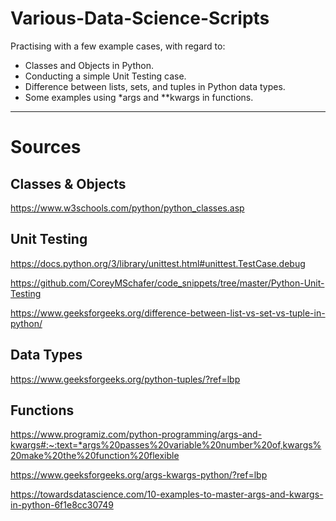 # Various-Data-Science-Scripts

Practising with a few example cases, with regard to:
- Classes and Objects in Python.
- Conducting a simple Unit Testing case.
- Difference between lists, sets, and tuples in Python data types.
- Some examples using *args and **kwargs in functions.
-------

# Sources
## Classes & Objects
https://www.w3schools.com/python/python_classes.asp
## Unit Testing
https://docs.python.org/3/library/unittest.html#unittest.TestCase.debug

https://github.com/CoreyMSchafer/code_snippets/tree/master/Python-Unit-Testing


https://www.geeksforgeeks.org/difference-between-list-vs-set-vs-tuple-in-python/

## Data Types
https://www.geeksforgeeks.org/python-tuples/?ref=lbp

## Functions
https://www.programiz.com/python-programming/args-and-kwargs#:~:text=*args%20passes%20variable%20number%20of,kwargs%20make%20the%20function%20flexible

https://www.geeksforgeeks.org/args-kwargs-python/?ref=lbp

https://towardsdatascience.com/10-examples-to-master-args-and-kwargs-in-python-6f1e8cc30749